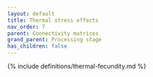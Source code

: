 ```yaml
---
layout: default
title: Thermal stress effects
nav_order: 7
parent: Connectivity matrices
grand_parent: Processing stage
has_children: false
---
```

{% include definitions/thermal-fecundity.md %}